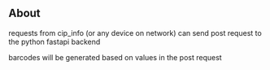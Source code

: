 ## About
requests from cip_info (or any device on network) can send post request
to the python fastapi backend

barcodes will be generated based on values in the post request

